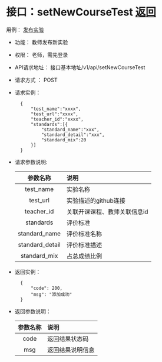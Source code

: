 # 接口：setNewCourseTest  [返回](../README.md)
用例： [发布实验](../example/发布实验.md)

- 功能：
    教师发布新实验
    
- 权限：
    老师，需先登录
    
- API请求地址： 
    接口基本地址/v1/api/setNewCourseTest

- 请求方式 ：
    POST

- 请求实例：

        {
            "test_name":"xxxx",
            "test_url":"xxxx",     
            "teacher_id":"xxxx",
            "standards":[{
                "standard_name":"xxx",
                "standard_detail":"xxx",
                "standard_mix":20
            }]       
        }
    
- 请求参数说明:        

  |参数名称|说明|
  |:---------:|:--------------------------------------------------------|
  |test_name|实验名称|
  |test_url|实验描述的github连接|
  |teacher_id|关联开课课程、教师关联信息id|
  |standards|评价标准|
  |standard_name|评价标准名称|
  |standard_detail|评价标准描述|
  |standard_mix|占总成绩比例|
- 返回实例：

        {         
            "code": 200,
            "msg": "添加成功"
        }

- 返回参数说明：    

  |参数名称|说明|
  |:---------:|:--------------------------------------------------------|
  |code|返回结果状态码|
  |msg|返回结果说明信息|